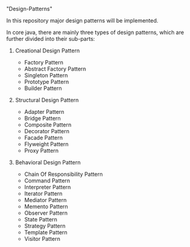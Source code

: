 "Design-Patterns" 

In this repository major design patterns will be implemented.

In core java, there are mainly three types of design patterns, which are further divided into their sub-parts:


1. Creational Design Pattern
    - Factory Pattern
    - Abstract Factory Pattern
    - Singleton Pattern
    - Prototype Pattern
    - Builder Pattern

2. Structural Design Pattern
    - Adapter Pattern
    - Bridge Pattern
    - Composite Pattern
    - Decorator Pattern
    - Facade Pattern
    - Flyweight Pattern
    - Proxy Pattern

3. Behavioral Design Pattern
    - Chain Of Responsibility Pattern
    - Command Pattern
    - Interpreter Pattern
    - Iterator Pattern
    - Mediator Pattern
    - Memento Pattern
    - Observer Pattern
    - State Pattern
    - Strategy Pattern
    - Template Pattern
    - Visitor Pattern